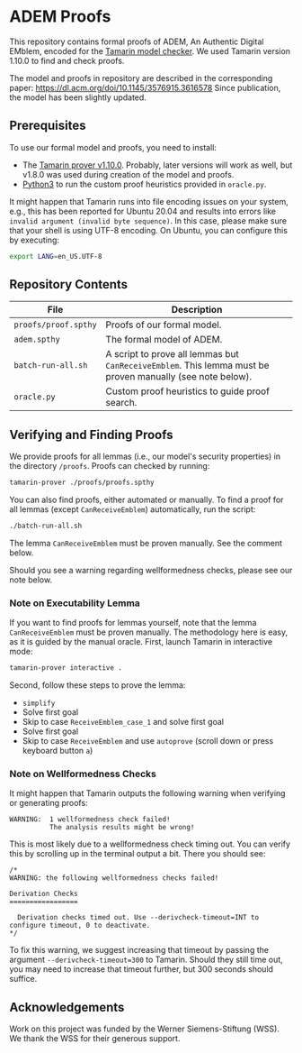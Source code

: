 # ADEM Proofs

This repository contains formal proofs of ADEM, An Authentic Digital EMblem, encoded for the [Tamarin model checker](https://tamarin-prover.github.io/).
We used Tamarin version 1.10.0 to find and check proofs.

The model and proofs in repository are described in the corresponding paper: https://dl.acm.org/doi/10.1145/3576915.3616578
Since publication, the model has been slightly updated.

## Prerequisites

To use our formal model and proofs, you need to install:

- The [Tamarin prover v1.10.0](https://tamarin-prover.github.io/manual/master/book/002_installation.html).
Probably, later versions will work as well, but v1.8.0 was used during creation of the model and proofs.
- [Python3](https://www.python.org/downloads/) to run the custom proof heuristics provided in `oracle.py`.

It might happen that Tamarin runs into file encoding issues on your system, e.g., this has been reported for Ubuntu 20.04 and results into errors like `invalid argument (invalid byte sequence)`.
In this case, please make sure that your shell is using UTF-8 encoding.
On Ubuntu, you can configure this by executing:

```sh
export LANG=en_US.UTF-8
```

## Repository Contents

| File | Description |
|------|-------------|
| `proofs/proof.spthy` | Proofs of our formal model. |
| `adem.spthy` | The formal model of ADEM. |
| `batch-run-all.sh` | A script to prove all lemmas but `CanReceiveEmblem`. This lemma must be proven manually (see note below). |
| `oracle.py` | Custom proof heuristics to guide proof search. |

## Verifying and Finding Proofs

We provide proofs for all lemmas (i.e., our model's security properties) in the directory `/proofs`.
Proofs can checked by running:

```sh
tamarin-prover ./proofs/proofs.spthy
```

You can also find proofs, either automated or manually.
To find a proof for all lemmas (except `CanReceiveEmblem`) automatically, run the script:

```sh
./batch-run-all.sh
```

The lemma `CanReceiveEmblem` must be proven manually.
See the comment below.

Should you see a warning regarding wellformedness checks, please see our note below.

### Note on Executability Lemma

If you want to find proofs for lemmas yourself, note that the lemma `CanReceiveEmblem` must be proven manually.
The methodology here is easy, as it is guided by the manual oracle.
First, launch Tamarin in interactive mode:

```sh
tamarin-prover interactive .
```

Second, follow these steps to prove the lemma:

* `simplify`
* Solve first goal
* Skip to case `ReceiveEmblem_case_1` and solve first goal
* Solve first goal
* Skip to case `ReceiveEmblem` and use `autoprove` (scroll down or press keyboard button `a`)

### Note on Wellformedness Checks

It might happen that Tamarin outputs the following warning when verifying or generating proofs:

```
WARNING:  1 wellformedness check failed!
          The analysis results might be wrong!
```

This is most likely due to a wellformedness check timing out.
You can verify this by scrolling up in the terminal output a bit.
There you should see:

```
/*
WARNING: the following wellformedness checks failed!

Derivation Checks
=================

  Derivation checks timed out. Use --derivcheck-timeout=INT to configure timeout, 0 to deactivate.
*/
```

To fix this warning, we suggest increasing that timeout by passing the argument `--derivcheck-timeout=300` to Tamarin.
Should they still time out, you may need to increase that timeout further, but 300 seconds should suffice.

## Acknowledgements

Work on this project was funded by the Werner Siemens-Stiftung (WSS).
We thank the WSS for their generous support.
